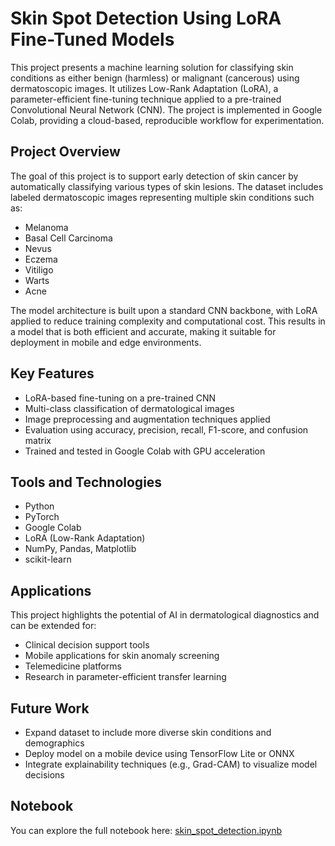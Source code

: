 # Skin Spot Detection Using LoRA Fine-Tuned Models

This project presents a machine learning solution for classifying skin conditions as either benign (harmless) or malignant (cancerous) using dermatoscopic images. It utilizes Low-Rank Adaptation (LoRA), a parameter-efficient fine-tuning technique applied to a pre-trained Convolutional Neural Network (CNN). The project is implemented in Google Colab, providing a cloud-based, reproducible workflow for experimentation.

## Project Overview

The goal of this project is to support early detection of skin cancer by automatically classifying various types of skin lesions. The dataset includes labeled dermatoscopic images representing multiple skin conditions such as:

- Melanoma
- Basal Cell Carcinoma
- Nevus
- Eczema
- Vitiligo
- Warts
- Acne

The model architecture is built upon a standard CNN backbone, with LoRA applied to reduce training complexity and computational cost. This results in a model that is both efficient and accurate, making it suitable for deployment in mobile and edge environments.

## Key Features

- LoRA-based fine-tuning on a pre-trained CNN
- Multi-class classification of dermatological images
- Image preprocessing and augmentation techniques applied
- Evaluation using accuracy, precision, recall, F1-score, and confusion matrix
- Trained and tested in Google Colab with GPU acceleration

## Tools and Technologies

- Python
- PyTorch
- Google Colab
- LoRA (Low-Rank Adaptation)
- NumPy, Pandas, Matplotlib
- scikit-learn

## Applications

This project highlights the potential of AI in dermatological diagnostics and can be extended for:

- Clinical decision support tools
- Mobile applications for skin anomaly screening
- Telemedicine platforms
- Research in parameter-efficient transfer learning

## Future Work

- Expand dataset to include more diverse skin conditions and demographics
- Deploy model on a mobile device using TensorFlow Lite or ONNX
- Integrate explainability techniques (e.g., Grad-CAM) to visualize model decisions

## Notebook

You can explore the full notebook here:
[skin_spot_detection.ipynb](./skin_spot_detection.ipynb)
